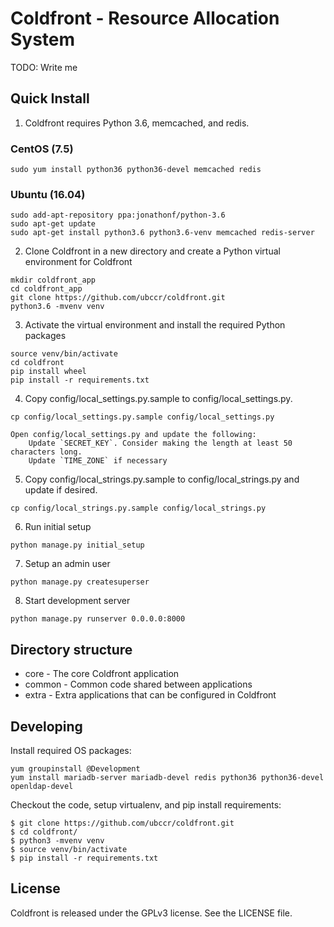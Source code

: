 # Coldfront - Resource Allocation System

TODO: Write me

## Quick Install
1. Coldfront requires Python 3.6, memcached, and redis. 

### CentOS (7.5)
```
sudo yum install python36 python36-devel memcached redis
``` 

### Ubuntu (16.04)
```
sudo add-apt-repository ppa:jonathonf/python-3.6
sudo apt-get update
sudo apt-get install python3.6 python3.6-venv memcached redis-server
``` 

2. Clone Coldfront in a new directory and create a Python virtual environment for Coldfront
```
mkdir coldfront_app
cd coldfront_app
git clone https://github.com/ubccr/coldfront.git
python3.6 -mvenv venv
```

3. Activate the virtual environment and install the required Python packages
```
source venv/bin/activate
cd coldfront
pip install wheel
pip install -r requirements.txt

```

4. Copy config/local_settings.py.sample to config/local_settings.py. 
```
cp config/local_settings.py.sample config/local_settings.py
```
    Open config/local_settings.py and update the following:
        Update `SECRET_KEY`. Consider making the length at least 50 characters long. 
        Update `TIME_ZONE` if necessary


5. Copy config/local_strings.py.sample to config/local_strings.py and update if desired. 
```
cp config/local_strings.py.sample config/local_strings.py
```

6. Run initial setup
```
python manage.py initial_setup
```

7. Setup an admin user
```
python manage.py createsuperser
```

8. Start development server
```
python manage.py runserver 0.0.0.0:8000
```


## Directory structure

- core - The core Coldfront application
- common - Common code shared between applications
- extra - Extra applications that can be configured in Coldfront

## Developing

Install required OS packages:
```
yum groupinstall @Development
yum install mariadb-server mariadb-devel redis python36 python36-devel openldap-devel 
```

Checkout the code, setup virtualenv, and pip install requirements:
```
$ git clone https://github.com/ubccr/coldfront.git
$ cd coldfront/
$ python3 -mvenv venv
$ source venv/bin/activate
$ pip install -r requirements.txt

```

## License

Coldfront is released under the GPLv3 license. See the LICENSE file.
